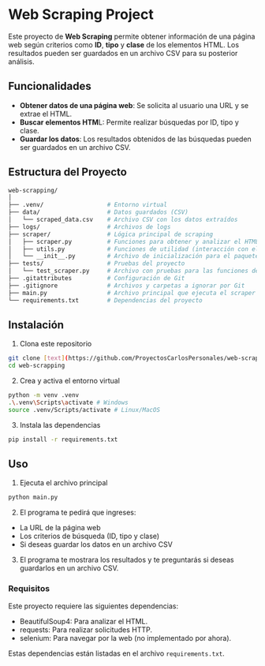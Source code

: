 # Web Scraping Project

Este proyecto de **Web Scraping** permite obtener información de una página web según criterios como **ID**, **tipo** y **clase** de los elementos HTML. Los resultados pueden ser guardados en un archivo CSV para su posterior análisis.

## Funcionalidades

- **Obtener datos de una página web**: Se solicita al usuario una URL y se extrae el HTML.
- **Buscar elementos HTM**L: Permite realizar búsquedas por ID, tipo y clase.
- **Guardar los datos**: Los resultados obtenidos de las búsquedas pueden ser guardados en un archivo CSV.
## Estructura del Proyecto

```bash
web-scrapping/
│
├── .venv/                  # Entorno virtual
├── data/                   # Datos guardados (CSV)
│   └── scraped_data.csv    # Archivo CSV con los datos extraídos
├── logs/                   # Archivos de logs
├── scraper/                # Lógica principal de scraping
│   ├── scraper.py          # Funciones para obtener y analizar el HTML
│   ├── utils.py            # Funciones de utilidad (interacción con el usuario y guardado de datos)
│   └── __init__.py         # Archivo de inicialización para el paquete
├── tests/                  # Pruebas del proyecto
│   └── test_scraper.py     # Archivo con pruebas para las funciones de scraping
├── .gitattributes          # Configuración de Git
├── .gitignore              # Archivos y carpetas a ignorar por Git
├── main.py                 # Archivo principal que ejecuta el scraper
└── requirements.txt        # Dependencias del proyecto
```

## Instalación
1. Clona este repositorio

```bash
git clone [text](https://github.com/ProyectosCarlosPersonales/web-scrapping.git)
cd web-scrapping
```
2. Crea y activa el entorno virtual

```bash
python -m venv .venv
.\.venv\Scripts\activate # Windows
source .venv/Scripts/activate # Linux/MacOS
```
3. Instala las dependencias

```bash
pip install -r requirements.txt
```

## Uso
1. Ejecuta el archivo principal

```bash
python main.py
```

2. El programa te pedirá que ingreses:
- La URL de la página web
- Los criterios de búsqueda (ID, tipo y clase)
- Si deseas guardar los datos en un archivo CSV

3. El programa te mostrara los resultados y te preguntarás si deseas guardarlos en un archivo CSV.

### Requisitos

Este proyecto requiere las siguientes dependencias:

- BeautifulSoup4: Para analizar el HTML.
- requests: Para realizar solicitudes HTTP.
- selenium: Para navegar por la web (no implementado por ahora).

Estas  dependencias están listadas en el archivo `requirements.txt`.